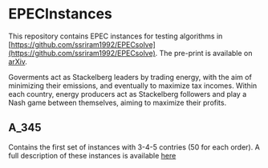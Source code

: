 # EPECInstances
 This repository contains EPEC instances for testing algorithms in [https://github.com/ssriram1992/EPECsolve](https://github.com/ssriram1992/EPECsolve). The pre-print is available on [arXiv](https://arxiv.org/abs/1910.06452).
 
Goverments act as Stackelberg leaders by trading energy, with the aim of minimizing their emissions, and eventually to maximize tax incomes. Within each country, energy producers act as Stackelberg followers and play a Nash game between themselves, aiming to maximize their profits. 


 ## A_345
Contains the first set of instances with 3-4-5 contries (50 for each order). A full description of these instances is available [here](Description.pdf)
